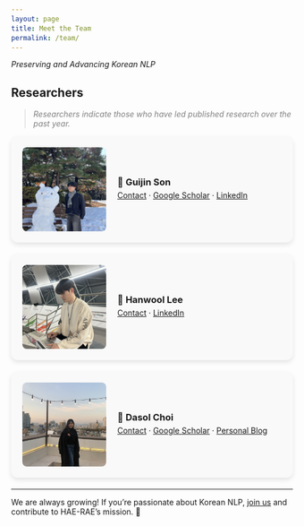 ```yaml
---
layout: page
title: Meet the Team
permalink: /team/
---
```



*Preserving and Advancing Korean NLP*


## Researchers

> <span style="color:gray"> *Researchers indicate those who have led published research over the past year.* </span>

<!-- Team Member Card 1 -->
<div style="display: flex; align-items: center; gap: 20px; background-color: #f9f9f9; border-radius: 12px; box-shadow: 0 4px 8px rgba(0, 0, 0, 0.1); padding: 20px; margin-bottom: 20px;">
    <img src="https://raw.githubusercontent.com/HAE-RAE/home/refs/heads/main/assets/gson.jpeg" alt="Guijin Son" 
         style="width: 150px; height: 150px; object-fit: cover; border-radius: 8px;">
    <div>
        <h3 style="margin: 0;">📢 <strong>Guijin Son</strong></h3>
        <p style="margin: 5px 0;">
            <a href="mailto:spthsrbwls123@yonsei.ac.kr" target="_blank">Contact</a> ·  
            <a href="https://scholar.google.com/citations?user=Zf_eLDsAAAAJ&hl=en&oi=ao" target="_blank">Google Scholar</a> ·  
            <a href="https://www.linkedin.com/in/guijin-son-4909331bb/" target="_blank">LinkedIn</a>
        </p>
    </div>
</div>

<!-- Team Member Card 2 -->
<div style="display: flex; align-items: center; gap: 20px; background-color: #f9f9f9; border-radius: 12px; box-shadow: 0 4px 8px rgba(0, 0, 0, 0.1); padding: 20px; margin-bottom: 20px;">
    <img src="https://raw.githubusercontent.com/HAE-RAE/home/755eac7f4fc8db9328875c94b2217c18d1fa1c49/assets/hw_lee.jpeg" alt="Hanwool Lee" 
         style="width: 150px; height: 150px; object-fit: cover; border-radius: 8px;">
    <div>
        <h3 style="margin: 0;">📢 <strong>Hanwool Lee</strong></h3>
        <p style="margin: 5px 0;">
            <a href="mailto:gksdnf424@gmail.com" target="_blank">Contact</a> ·  
            <a href="https://www.linkedin.com/in/hanwoolalbert" target="_blank">LinkedIn</a>
        </p>
    </div>
</div>

<!-- Team Member Card 3 -->
<div style="display: flex; align-items: center; gap: 20px; background-color: #f9f9f9; border-radius: 12px; box-shadow: 0 4px 8px rgba(0, 0, 0, 0.1); padding: 20px; margin-bottom: 20px;">
    <img src="https://raw.githubusercontent.com/HAE-RAE/home/refs/heads/main/assets/ds_choi.jpeg" alt="Dasol Choi" 
         style="width: 150px; height: 150px; object-fit: cover; border-radius: 8px;">
    <div>
        <h3 style="margin: 0;">📢 <strong>Dasol Choi</strong></h3>
        <p style="margin: 5px 0;">
            <a href="mailto:dasolchoi@yonsei.ac.kr" target="_blank">Contact</a> ·  
            <a href="https://scholar.google.com/citations?user=qEQMMuoAAAAJ&hl=ko" target="_blank">Google Scholar</a> ·  
            <a href="https://github.com/Dasol-Choi" target="_blank">Personal Blog</a>
        </p>
    </div>
</div>

---

We are always growing! If you’re passionate about Korean NLP, [join us](mailto:spthsrbwls123@yonsei.ac.kr) and contribute to HAE-RAE’s mission. 🚀
